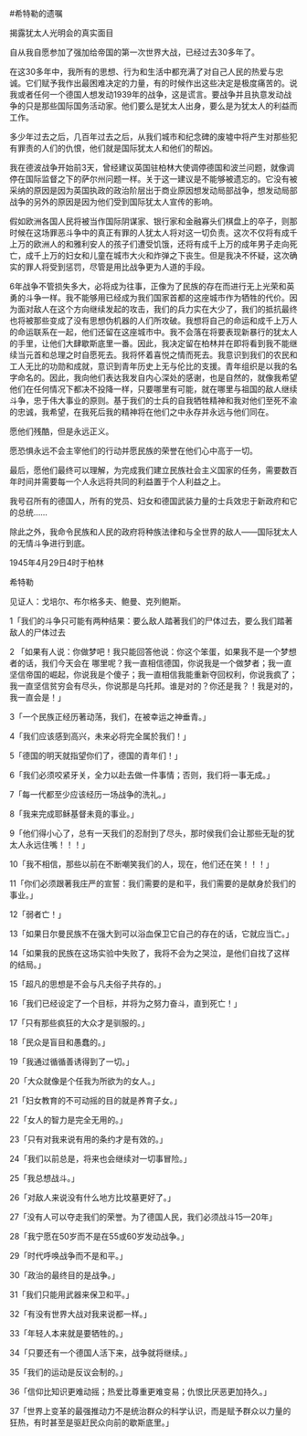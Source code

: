 #希特勒的遗嘱

揭露犹太人光明会的真实面目
 
自从我自愿参加了强加给帝国的第一次世界大战，已经过去30多年了。

在这30多年中，我所有的思想、行为和生活中都充满了对自己人民的热爱与忠诚。它们赋予我作出最困难决定的力量，有的时候作出这些决定是极度痛苦的。说我或者任何一个德国人想发动1939年的战争，这是谎言。要战争并且执意发动战争的只是那些国际国务活动家。他们要么是犹太人出身，要么是为犹太人的利益而工作。

多少年过去之后，几百年过去之后，从我们城市和纪念碑的废墟中将产生对那些犯有罪责的人们的仇恨，他们就是国际犹太人和他们的帮凶。

我在德波战争开始前3天，曾经建议英国驻柏林大使调停德国和波兰问题，就像调停在国际监督之下的萨尔州问题一样。关于这一建议是不能够被遗忘的。它没有被采纳的原因是因为英国执政的政治阶层出于商业原因想发动局部战争，想发动局部战争的另外的原因是因为他们受到国际犹太人宣传的影响。

假如欧洲各国人民将被当作国际阴谋家、银行家和金融寡头们棋盘上的卒子，则那时候在这场罪恶斗争中的真正有罪的人犹太人将对这一切负责。这次不仅将有成千上万的欧洲人的和雅利安人的孩子们遭受饥饿，还将有成千上万的成年男子走向死亡，成千上万的妇女和儿童在城市大火和炸弹之下丧生。但是我决不怀疑，这次确实的罪人将受到惩罚，尽管是用比战争更为人道的手段。

6年战争不管损失多大，必将成为往事，正像为了民族的存在而进行无上光荣和英勇的斗争一样。我不能够用已经成为我们国家首都的这座城市作为牺牲的代价。因为面对敌人在这个方向继续发起的攻击，我们的兵力实在大少了，我们的抵抗最终也将被那些变成了没有思想伪机器的人们所攻破。我想将自己的命运和成千上万人的命运联系在一起，他们还留在这座城市中。我不会落在将要表现新暴行的犹太人的手里，让他们大肆歇斯底里一番。因此，我决定留在柏林并在即将看到我不能继续当元首和总理之时自愿死去。我将怀着喜悦之情而死去。我意识到我们的农民和工人无比的功勋和成就，意识到青年历史上无与伦比的支援。青年组织是以我的名字命名的。因此，我向他们表达我发自内心深处的感谢，也是自然的，就像我希望他们在任何情况下都决不投降一样，只要哪里有可能，就在哪里与祖国的敌人继续斗争，忠于伟大事业的原则。基于我们的士兵的自我牺牲精神和我对他们至死不渝的忠诚，我希望，在我死后我的精神将在他们之中永存并永远与他们同在。

愿他们残酷，但是永远正义。

愿恐惧永远不会主宰他们的行动并愿民族的荣誉在他们心中高于一切。

最后，愿他们最终可以理解，为完成我们建立民族社会主义国家的任务，需要数百年时间并需要每一个人永远将共同的利益置于个人利益之上。

我号召所有的德国人，所有的党员、妇女和德国武装力量的士兵效忠于新政府和它的总统……

除此之外，我命令民族和人民的政府将种族法律和与全世界的敌人——国际犹太人的无情斗争进行到底。

1945年4月29日4时于柏林

希特勒

见证人：戈培尔、布尔格多夫、鲍曼、克列鲍斯。





1「我们的斗争只可能有两种结果：要么敌人踏著我们的尸体过去，要么我们踏著敌人的尸体过去   

2 「如果有人说：你做梦吧！我只能回答他说：你这个笨蛋，如果我不是一个梦想者的话，我们今天会在 哪里呢？我一直相信德国，你说我是一个做梦者；我一直坚信帝国的崛起，你说我是个傻子；我一直相信我能重新夺回权利，你说我疯了；我一直坚信贫穷会有尽头，你说那是乌托邦。谁是对的？你还是我？！我是对的，我一直会是！」   

3「一个民族正经历著动荡，我们，在被幸运之神垂青。」   

4「我们应该感到高兴，未来必将完全属於我们！」   

5「德国的明天就指望你们了，德国的青年们！」   
   
6「我们必须咬紧牙关，全力以赴去做一件事情；否则，我们将一事无成。」   

7「每一代都至少应该经历一场战争的洗礼。」   

8「我来完成耶稣基督未竟的事业。」   

9「他们得小心了，总有一天我们的忍耐到了尽头，那时侯我们会让那些无耻的犹太人永远住嘴！！！」   
   
10「我不相信，那些以前在不断嘲笑我们的人，现在，他们还在笑！！！」   
   
11「你们必须跟著我庄严的宣誓：我们需要的是和平，我们需要的是献身於我们的事业。」   

12「弱者亡！」   
   
13「如果日尔曼民族不在强大到可以浴血保卫它自己的存在的话，它就应当亡。」   
   
14「如果我的民族在这场实验中失败了，我将不会为之哭泣，是他们自找了这样的结局。」   

15「超凡的思想是不会与凡夫俗子共存的。」   
   
16「我们已经设定了一个目标，并将为之努力奋斗，直到死亡！」  

17「只有那些疯狂的大众才是驯服的。」   
   
18「民众是盲目和愚蠢的。」   

19「我通过循循善诱得到了一切。」   

20「大众就像是个任我为所欲为的女人。」   
   
21「妇女教育的不可动摇的目的就是养育子女。」   
   
22「女人的智力是完全无用的。」   
   
23「只有对我来说有用的条约才是有效的。」   

24「我们以前总是，将来也会继续对一切事冒险。」   
   
25「我总想战斗。」   
   
26「对敌人来说没有什么地方比坟墓更好了。」   
   
27「没有人可以夺走我们的荣誉。为了德国人民，我们必须战斗15—20年」   
   
28「我宁愿在50岁而不是在55或60岁发动战争。」   
   
29「时代呼唤战争而不是和平。」   
   
30「政治的最终目的是战争。」   
   
31「我们只能用武器来保卫和平。」   
   
32「有没有世界大战对我来说都一样。」   
  
33「年轻人本来就是要牺牲的。」   

34「只要还有一个德国人活下来，战争就将继续。」   
  
35「我们的运动是反议会制的。」   

36「信仰比知识更难动摇；热爱比尊重更难变易；仇恨比厌恶更加持久。」   

37「世界上变革的最强推动力不是统治群众的科学认识，而是赋予群众以力量的狂热，有时甚至是驱赶民众向前的歇斯底里。」